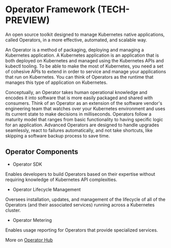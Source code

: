 # Operator Framework (TECH-PREVIEW)

An open source toolkit designed to manage Kubernetes native applications, called
Operators, in a more effective, automated, and scalable way.

An Operator is a method of packaging, deploying and managing a Kubernetes
application. A Kubernetes application is an application that is both deployed on
Kubernetes and managed using the Kubernetes APIs and kubectl tooling. To be able
to make the most of Kubernetes, you need a set of cohesive APIs to extend in
order to service and manage your applications that run on Kubernetes. You can
think of Operators as the runtime that manages this type of application on
Kubernetes.

Conceptually, an Operator takes human operational knowledge and encodes it into
software that is more easily packaged and shared with consumers. Think of an
Operator as an extension of the software vendor's engineering team that watches
over your Kubernetes environment and uses its current state to make decisions in
milliseconds. Operators follow a maturity model that ranges from basic
functionality to having specific logic for an application. Advanced Operators
are designed to handle upgrades seamlessly, react to failures automatically, and
not take shortcuts, like skipping a software backup process to save time.

## Operator Components

- Operator SDK

Enables developers to build Operators based on their expertise without requiring
knowledge of Kubernetes API complexities.

- Operator Lifecycle Management

Oversees installation, updates, and management of the lifecycle of all of the
Operators (and their associated services) running across a Kubernetes cluster.

- Operator Metering

Enables usage reporting for Operators that provide specialized services.

More on [Operator Hub](https://www.operatorhub.io)
